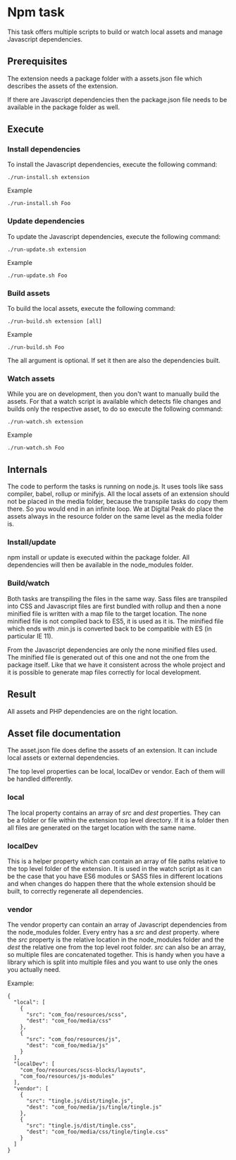 # Npm task
This task offers multiple scripts to build or watch local assets and manage Javascript dependencies.

## Prerequisites
The extension needs a package folder with a assets.json file which describes the assets of the extension.

If there are Javascript dependencies then the package.json file needs to be available in the package folder as well.

## Execute
### Install dependencies
To install the Javascript dependencies, execute the following command:

`./run-install.sh extension`

Example

`./run-install.sh Foo`

### Update dependencies
To update the Javascript dependencies, execute the following command:

`./run-update.sh extension`

Example

`./run-update.sh Foo`

### Build assets
To build the local assets, execute the following command:

`./run-build.sh extension [all]`

Example

`./run-build.sh Foo`

The all argument is optional. If set it then are also the dependencies built.

### Watch assets
While you are on development, then you don't want to manually build the assets. For that a watch script is available which detects file changes and builds only the respective asset, to do so execute the following command:

`./run-watch.sh extension`

Example

`./run-watch.sh Foo`

## Internals
The code to perform the tasks is running on node.js. It uses tools like sass compiler, babel, rollup or minifyjs. All the local assets of an extension should not be placed in the media folder, because the transpile tasks do copy them there. So you would end in an infinite loop. We at Digital Peak do place the assets always in the resource folder on the same level as the media folder is.

### Install/update
npm install or update is executed within the package folder. All dependencies will then be available in the node_modules folder.

### Build/watch
Both tasks are transpiling the files in the same way. Sass files are transpiled into CSS and Javascript files are first bundled with rollup and then a none minified file is written with a map file to the target location. The none minified file is not compiled back to ES5, it is used as it is. The minified file which ends with .min.js is converted back to be compatible with ES (in particular IE 11).

From the Javascript dependencies are only the none minified files used. The minified file is generated out of this one and not the one from the package itself. Like that we have it consistent across the whole project and it is possible to generate map files correctly for local development.

## Result
All assets and PHP dependencies are on the right location.

## Asset file documentation
The asset.json file does define the assets of an extension. It can include local assets or external dependencies.

The top level properties can be local, localDev or vendor. Each of them will be handled differently.

### local
The local property contains an array of _src_ and _dest_ properties. They can be a folder or file within the extension top level directory. If it is a folder then all files are generated on the target location with the same name.

### localDev
This is a helper property which can contain an array of file paths relative to the top level folder of the extension. It is used in the watch script as it can be the case that you have ES6 modules or SASS files in different locations and when changes do happen there that the whole extension should be built, to correctly regenerate all dependencies.

### vendor
The vendor property can contain an array of Javascript dependencies from the node_modules folder. Every entry has a _src_ and _dest_ property. where the _src_ property is the relative location in the node_modules folder and the _dest_ the relative one from the top level root folder. _src_ can also be an array, so multiple files are concatenated together. This is handy when you have a library which is split into multiple files and you want to use only the ones you actually need.

Example:
```
{
  "local": [
    {
      "src": "com_foo/resources/scss",
      "dest": "com_foo/media/css"
    },
    {
      "src": "com_foo/resources/js",
      "dest": "com_foo/media/js"
    }
  ],  
  "localDev": [
    "com_foo/resources/scss-blocks/layouts",
    "com_foo/resources/js-modules"
  ],
  "vendor": [
    {
      "src": "tingle.js/dist/tingle.js",
      "dest": "com_foo/media/js/tingle/tingle.js"
    },
    {
      "src": "tingle.js/dist/tingle.css",
      "dest": "com_foo/media/css/tingle/tingle.css"
    }
  ]
}
```
